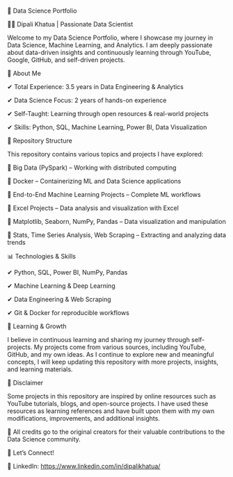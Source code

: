 🚀 Data Science Portfolio

👩‍💻 Dipali Khatua | Passionate Data Scientist

Welcome to my Data Science Portfolio, where I showcase my journey in Data Science, Machine Learning, and Analytics. I am deeply passionate about data-driven insights and continuously learning through YouTube, Google, GitHub, and self-driven projects.

📌 About Me

✔ Total Experience: 3.5 years in Data Engineering & Analytics

✔ Data Science Focus: 2 years of hands-on experience

✔ Self-Taught: Learning through open resources & real-world projects

✔ Skills: Python, SQL, Machine Learning, Power BI, Data Visualization


📂 Repository Structure

This repository contains various topics and projects I have explored:

🔹 Big Data (PySpark) – Working with distributed computing

🔹 Docker – Containerizing ML and Data Science applications

🔹 End-to-End Machine Learning Projects – Complete ML workflows

🔹 Excel Projects – Data analysis and visualization with Excel

🔹 Matplotlib, Seaborn, NumPy, Pandas – Data visualization and manipulation

🔹 Stats, Time Series Analysis, Web Scraping – Extracting and analyzing data trends

📊 Technologies & Skills

✔ Python, SQL, Power BI, NumPy, Pandas

✔ Machine Learning & Deep Learning

✔ Data Engineering & Web Scraping

✔ Git & Docker for reproducible workflows


🌱 Learning & Growth

I believe in continuous learning and sharing my journey through self-projects. My projects come from various sources, including YouTube, GitHub, and my own ideas. As I continue to explore new and meaningful concepts, I will keep updating this repository with more projects, insights, and learning materials.


📌 Disclaimer

Some projects in this repository are inspired by online resources such as YouTube tutorials, blogs, and open-source projects. I have used these resources as learning references and have built upon them with my own modifications, improvements, and additional insights.

🚀 All credits go to the original creators for their valuable contributions to the Data Science community.


📌 Let’s Connect!

📍 LinkedIn: https://www.linkedin.com/in/dipalikhatua/
